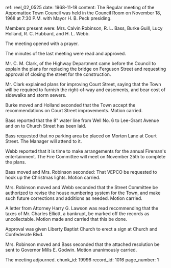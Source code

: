 ref: reel_02_0525
date: 1968-11-18
content: The Regular meeting of the Appomattox Town Council was held in the Council Room on November 18, 1968 at 7:30 P.M. with Mayor H. B. Peck presiding.

Members present were: Mrs. Calvin Robinson, R. L. Bass, Burke Guill, Lucy Holland, R. C. Hubbard, and H. L. Webb.

The meeting opened with a prayer.

The minutes of the last meeting were read and approved.

Mr. C. M. Clark, of the Highway Department came before the Council to explain the plans for replacing the bridge on Ferguson Street and requesting approval of closing the street for the construction.

Mr. Clark explained plans for improving Court Street, saying that the Town will be required to furnish the right-of-way and easements, and bear cost of sidewalks and storm sewers.

Burke moved and Holland seconded that the Town accept the recommendations on Court Street improvements. Motion carried.

Bass reported that the 8" water line from Well No. 6 to Lee-Grant Avenue and on to Church Street has been laid.

Bass requested that no parking area be placed on Morton Lane at Court Street. The Manager will attend to it.

Webb reported that it is time to make arrangements for the annual Fireman's entertainment. The Fire Committee will meet on November 25th to complete the plans.

Bass moved and Mrs. Robinson seconded: That VEPCO be requested to hook up the Christmas lights. Motion carried.

Mrs. Robinson moved and Webb seconded that the Street Committee be authorized to revise the house numbering system for the Town, and make such future corrections and additions as needed. Motion carried.

A letter from Attorney Harry G. Lawson was read recommending that the taxes of Mr. Charles Elliott, a bankrupt, be marked off the records as uncollectable. Motion made and carried that this be done.

Approval was given Liberty Baptist Church to erect a sign at Church and Confederate Blvd.

Mrs. Robinson moved and Bass seconded that the attached resolution be sent to Governor Mills E. Godwin. Motion unanimously carried.

The meeting adjourned.
chunk_id: 19996
record_id: 1016
page_number: 1

